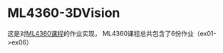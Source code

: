 # ML4360-3DVision
这是对[ML4360课程](https://uni-tuebingen.de/fakultaeten/mathematisch-naturwissenschaftliche-fakultaet/fachbereiche/informatik/lehrstuehle/autonomous-vision/lectures/computer-vision/)的作业实现，
ML4360课程总共包含了6份作业（ex01->ex06）
